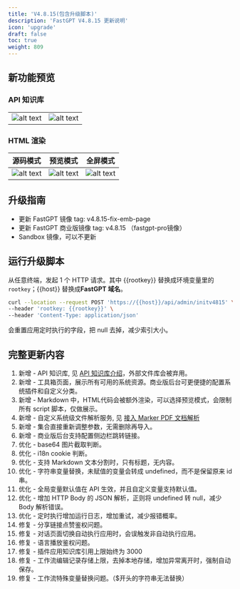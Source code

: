 ```yaml
---
title: 'V4.8.15(包含升级脚本)'
description: 'FastGPT V4.8.15 更新说明'
icon: 'upgrade'
draft: false
toc: true
weight: 809
---
```


## 新功能预览

### API 知识库

| | |
| --- | --- |
| ![alt text](/imgs/image-20.png) | ![alt text](/imgs/image-21.png) |

### HTML 渲染

| 源码模式 | 预览模式 | 全屏模式 |
| --- | --- | --- |
| ![alt text](/imgs/image-22.png) | ![alt text](/imgs/image-23.png) | ![alt text](/imgs/image-24.png) |

## 升级指南

- 更新 FastGPT 镜像 tag: v4.8.15-fix-emb-page
- 更新 FastGPT 商业版镜像 tag: v4.8.15 （fastgpt-pro镜像）
- Sandbox 镜像，可以不更新


## 运行升级脚本

从任意终端，发起 1 个 HTTP 请求。其中 {{rootkey}} 替换成环境变量里的 `rootkey`；{{host}} 替换成**FastGPT 域名**。

```bash
curl --location --request POST 'https://{{host}}/api/admin/initv4815' \
--header 'rootkey: {{rootkey}}' \
--header 'Content-Type: application/json'
```

会重置应用定时执行的字段，把 null 去掉，减少索引大小。


## 完整更新内容

1. 新增 - API 知识库, 见 [API 知识库介绍](/docs/guide/knowledge_base/api_dataset/)，外部文件库会被弃用。
2. 新增 - 工具箱页面，展示所有可用的系统资源。商业版后台可更便捷的配置系统插件和自定义分类。
3. 新增 - Markdown 中，HTML代码会被额外渲染，可以选择预览模式，会限制所有 script 脚本，仅做展示。
4. 新增 - 自定义系统级文件解析服务, 见 [接入 Marker PDF 文档解析](/docs/development/custom-models/marker/)
5. 新增 - 集合直接重新调整参数，无需删除再导入。
6. 新增 - 商业版后台支持配置侧边栏跳转链接。
7. 优化 - base64 图片截取判断。
8. 优化 - i18n cookie 判断。
9. 优化 - 支持 Markdown 文本分割时，只有标题，无内容。
10. 优化 - 字符串变量替换，未赋值的变量会转成 undefined，而不是保留原来 id 串。
11. 优化 - 全局变量默认值在 API 生效，并且自定义变量支持默认值。
12. 优化 - 增加 HTTP Body 的 JSON 解析，正则将 undefined 转 null，减少 Body 解析错误。
13. 优化 - 定时执行增加运行日志，增加重试，减少报错概率。
14. 修复 - 分享链接点赞鉴权问题。
15. 修复 - 对话页面切换自动执行应用时，会误触发非自动执行应用。
16. 修复 - 语言播放鉴权问题。
17. 修复 - 插件应用知识库引用上限始终为 3000
18. 修复 - 工作流编辑记录存储上限，去掉本地存储，增加异常离开时，强制自动保存。
19. 修复 - 工作流特殊变量替换问题。（$开头的字符串无法替换）

